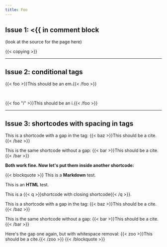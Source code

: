 ```yaml
---
title: Foo
---
```


## Issue 1: <{{ in comment block

(look at the source for the page here)

{{< copying >}}

---

## Issue 2: conditional tags

{{< foo >}}This should be an em.{{< /foo >}}

<br>

{{< foo "i" >}}This should be an i.{{< /foo >}}

---

## Issue 3: shortcodes with spacing in tags

This is a shortcode with a gap in the tag: {{< baz >}}This should be a cite.{{< /baz >}}

This is the same shortcode without a gap: {{< bar >}}This should be a cite.{{< /bar >}}

**Both work fine. Now let's put them inside another shortcode:**

{{< blockquote >}}
This is a **Markdown** test.

This is an <b>HTML</b> test.

This is a {{< q >}}shortcode with closing shortcode{{< /q >}}.

This is a shortcode with a gap in the tag: {{< baz >}}This should be a cite.{{< /baz >}}

This is the same shortcode without a gap: {{< bar >}}This should be a cite.{{< /bar >}}

Here's the gap one again, but with whitespace removal: {{< zoo >}}This should be a cite.{{< /zoo >}}
{{< /blockquote >}}

